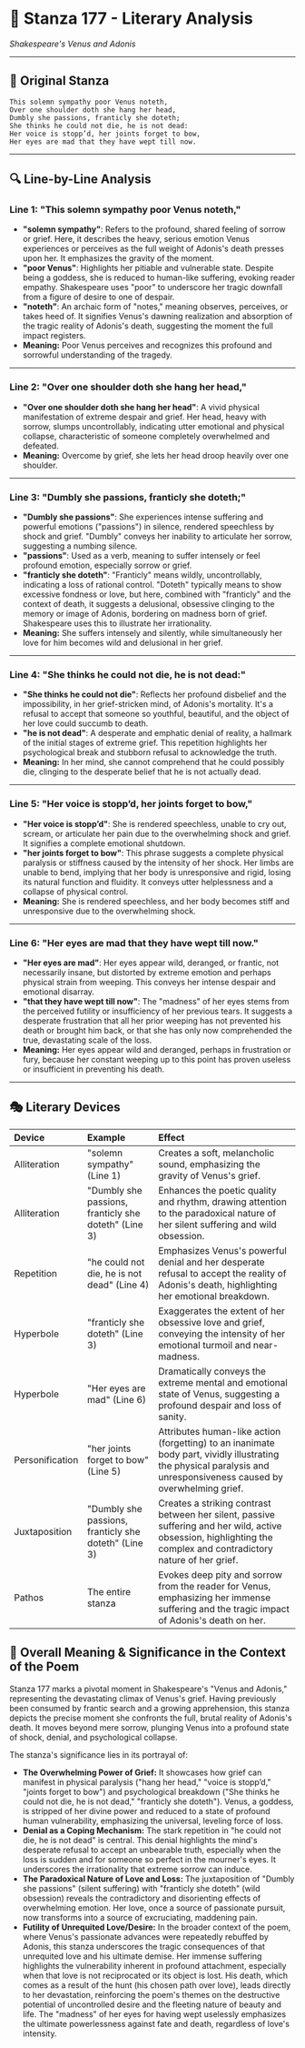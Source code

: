 # 🌹 Stanza 177 - Literary Analysis
*Shakespeare's Venus and Adonis*

---

## 📖 Original Stanza
```
This solemn sympathy poor Venus noteth,    
Over one shoulder doth she hang her head,
Dumbly she passions, franticly she doteth;
She thinks he could not die, he is not dead:       
Her voice is stopp’d, her joints forget to bow,
Her eyes are mad that they have wept till now.
```

---

## 🔍 Line-by-Line Analysis

### Line 1: "This solemn sympathy poor Venus noteth,"
*   **"solemn sympathy"**: Refers to the profound, shared feeling of sorrow or grief. Here, it describes the heavy, serious emotion Venus experiences or perceives as the full weight of Adonis's death presses upon her. It emphasizes the gravity of the moment.
*   **"poor Venus"**: Highlights her pitiable and vulnerable state. Despite being a goddess, she is reduced to human-like suffering, evoking reader empathy. Shakespeare uses "poor" to underscore her tragic downfall from a figure of desire to one of despair.
*   **"noteth"**: An archaic form of "notes," meaning observes, perceives, or takes heed of. It signifies Venus's dawning realization and absorption of the tragic reality of Adonis's death, suggesting the moment the full impact registers.
*   **Meaning:** Poor Venus perceives and recognizes this profound and sorrowful understanding of the tragedy.

---

### Line 2: "Over one shoulder doth she hang her head,"
*   **"Over one shoulder doth she hang her head"**: A vivid physical manifestation of extreme despair and grief. Her head, heavy with sorrow, slumps uncontrollably, indicating utter emotional and physical collapse, characteristic of someone completely overwhelmed and defeated.
*   **Meaning:** Overcome by grief, she lets her head droop heavily over one shoulder.

---

### Line 3: "Dumbly she passions, franticly she doteth;"
*   **"Dumbly she passions"**: She experiences intense suffering and powerful emotions ("passions") in silence, rendered speechless by shock and grief. "Dumbly" conveys her inability to articulate her sorrow, suggesting a numbing silence.
*   **"passions"**: Used as a verb, meaning to suffer intensely or feel profound emotion, especially sorrow or grief.
*   **"franticly she doteth"**: "Franticly" means wildly, uncontrollably, indicating a loss of rational control. "Doteth" typically means to show excessive fondness or love, but here, combined with "franticly" and the context of death, it suggests a delusional, obsessive clinging to the memory or image of Adonis, bordering on madness born of grief. Shakespeare uses this to illustrate her irrationality.
*   **Meaning:** She suffers intensely and silently, while simultaneously her love for him becomes wild and delusional in her grief.

---

### Line 4: "She thinks he could not die, he is not dead:"
*   **"She thinks he could not die"**: Reflects her profound disbelief and the impossibility, in her grief-stricken mind, of Adonis's mortality. It's a refusal to accept that someone so youthful, beautiful, and the object of her love could succumb to death.
*   **"he is not dead"**: A desperate and emphatic denial of reality, a hallmark of the initial stages of extreme grief. This repetition highlights her psychological break and stubborn refusal to acknowledge the truth.
*   **Meaning:** In her mind, she cannot comprehend that he could possibly die, clinging to the desperate belief that he is not actually dead.

---

### Line 5: "Her voice is stopp’d, her joints forget to bow,"
*   **"Her voice is stopp’d"**: She is rendered speechless, unable to cry out, scream, or articulate her pain due to the overwhelming shock and grief. It signifies a complete emotional shutdown.
*   **"her joints forget to bow"**: This phrase suggests a complete physical paralysis or stiffness caused by the intensity of her shock. Her limbs are unable to bend, implying that her body is unresponsive and rigid, losing its natural function and fluidity. It conveys utter helplessness and a collapse of physical control.
*   **Meaning:** She is rendered speechless, and her body becomes stiff and unresponsive due to the overwhelming shock.

---

### Line 6: "Her eyes are mad that they have wept till now."
*   **"Her eyes are mad"**: Her eyes appear wild, deranged, or frantic, not necessarily insane, but distorted by extreme emotion and perhaps physical strain from weeping. This conveys her intense despair and emotional disarray.
*   **"that they have wept till now"**: The "madness" of her eyes stems from the perceived futility or insufficiency of her previous tears. It suggests a desperate frustration that all her prior weeping has not prevented his death or brought him back, or that she has only now comprehended the true, devastating scale of the loss.
*   **Meaning:** Her eyes appear wild and deranged, perhaps in frustration or fury, because her constant weeping up to this point has proven useless or insufficient in preventing his death.

---

## 🎭 Literary Devices

| Device          | Example                                | Effect                                                                                                                                                             |
| :-------------- | :------------------------------------- | :----------------------------------------------------------------------------------------------------------------------------------------------------------------- |
| Alliteration    | "solemn sympathy" (Line 1)             | Creates a soft, melancholic sound, emphasizing the gravity of Venus's grief.                                                                                       |
| Alliteration    | "Dumbly she passions, franticly she doteth" (Line 3) | Enhances the poetic quality and rhythm, drawing attention to the paradoxical nature of her silent suffering and wild obsession.                                  |
| Repetition      | "he could not die, he is not dead" (Line 4) | Emphasizes Venus's powerful denial and her desperate refusal to accept the reality of Adonis's death, highlighting her emotional breakdown.                         |
| Hyperbole       | "franticly she doteth" (Line 3)        | Exaggerates the extent of her obsessive love and grief, conveying the intensity of her emotional turmoil and near-madness.                                           |
| Hyperbole       | "Her eyes are mad" (Line 6)            | Dramatically conveys the extreme mental and emotional state of Venus, suggesting a profound despair and loss of sanity.                                              |
| Personification | "her joints forget to bow" (Line 5)    | Attributes human-like action (forgetting) to an inanimate body part, vividly illustrating the physical paralysis and unresponsiveness caused by overwhelming grief. |
| Juxtaposition   | "Dumbly she passions, franticly she doteth" (Line 3) | Creates a striking contrast between her silent, passive suffering and her wild, active obsession, highlighting the complex and contradictory nature of her grief.     |
| Pathos          | The entire stanza                      | Evokes deep pity and sorrow from the reader for Venus, emphasizing her immense suffering and the tragic impact of Adonis's death on her.                           |

## 🎯 Overall Meaning & Significance in the Context of the Poem

Stanza 177 marks a pivotal moment in Shakespeare's "Venus and Adonis," representing the devastating climax of Venus's grief. Having previously been consumed by frantic search and a growing apprehension, this stanza depicts the precise moment she confronts the full, brutal reality of Adonis's death. It moves beyond mere sorrow, plunging Venus into a profound state of shock, denial, and psychological collapse.

The stanza's significance lies in its portrayal of:

*   **The Overwhelming Power of Grief:** It showcases how grief can manifest in physical paralysis ("hang her head," "voice is stopp’d," "joints forget to bow") and psychological breakdown ("She thinks he could not die, he is not dead," "franticly she doteth"). Venus, a goddess, is stripped of her divine power and reduced to a state of profound human vulnerability, emphasizing the universal, leveling force of loss.
*   **Denial as a Coping Mechanism:** The stark repetition in "he could not die, he is not dead" is central. This denial highlights the mind's desperate refusal to accept an unbearable truth, especially when the loss is sudden and for someone so perfect in the mourner's eyes. It underscores the irrationality that extreme sorrow can induce.
*   **The Paradoxical Nature of Love and Loss:** The juxtaposition of "Dumbly she passions" (silent suffering) with "franticly she doteth" (wild obsession) reveals the contradictory and disorienting effects of overwhelming emotion. Her love, once a source of passionate pursuit, now transforms into a source of excruciating, maddening pain.
*   **Futility of Unrequited Love/Desire:** In the broader context of the poem, where Venus's passionate advances were repeatedly rebuffed by Adonis, this stanza underscores the tragic consequences of that unrequited love and his ultimate demise. Her immense suffering highlights the vulnerability inherent in profound attachment, especially when that love is not reciprocated or its object is lost. His death, which comes as a result of the hunt (his chosen path over love), leads directly to her devastation, reinforcing the poem's themes on the destructive potential of uncontrolled desire and the fleeting nature of beauty and life. The "madness" of her eyes for having wept uselessly emphasizes the ultimate powerlessness against fate and death, regardless of love's intensity.
